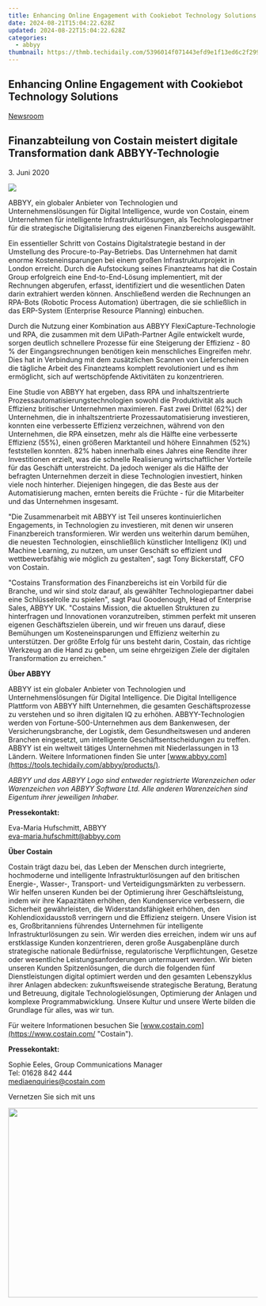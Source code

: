 ```yaml
---
title: Enhancing Online Engagement with Cookiebot Technology Solutions
date: 2024-08-21T15:04:22.628Z
updated: 2024-08-22T15:04:22.628Z
categories:
  - abbyy
thumbnail: https://thmb.techidaily.com/5396014f071443efd9e1f13ed6c2f299f41c767371cdaf8ce5e5162404d28c7d.jpg
---
```


## Enhancing Online Engagement with Cookiebot Technology Solutions

[Newsroom](https://tools.techidaily.com/abbyy/products/)

## Finanzabteilung von Costain meistert digitale Transformation dank ABBYY-Technologie

3\. Juni 2020

![](https://content.abbyy.com/-/media/project/abbyy/abbyy/branchtemplates/shutterstock_1272462163_1296-x-729.jpg?h=729&iar=0&w=1296)

ABBYY, ein globaler Anbieter von Technologien und Unternehmenslösungen für Digital Intelligence, wurde von Costain, einem Unternehmen für intelligente Infrastrukturlösungen, als Technologiepartner für die strategische Digitalisierung des eigenen Finanzbereichs ausgewählt.

Ein essentieller Schritt von Costains Digitalstrategie bestand in der Umstellung des Procure-to-Pay-Betriebs. Das Unternehmen hat damit enorme Kosteneinsparungen bei einem großen Infrastrukturprojekt in London erreicht. Durch die Aufstockung seines Finanzteams hat die Costain Group erfolgreich eine End-to-End-Lösung implementiert, mit der Rechnungen abgerufen, erfasst, identifiziert und die wesentlichen Daten darin extrahiert werden können. Anschließend werden die Rechnungen an RPA-Bots (Robotic Process Automation) übertragen, die sie schließlich in das ERP-System (Enterprise Resource Planning) einbuchen.

Durch die Nutzung einer Kombination aus ABBYY FlexiCapture-Technologie und RPA, die zusammen mit dem UiPath-Partner Agile entwickelt wurde, sorgen deutlich schnellere Prozesse für eine Steigerung der Effizienz - 80 % der Eingangsrechnungen benötigen kein menschliches Eingreifen mehr. Dies hat in Verbindung mit dem zusätzlichen Scannen von Lieferscheinen die tägliche Arbeit des Finanzteams komplett revolutioniert und es ihm ermöglicht, sich auf wertschöpfende Aktivitäten zu konzentrieren.

Eine Studie von ABBYY hat ergeben, dass RPA und inhaltszentrierte Prozessautomatisierungstechnologien sowohl die Produktivität als auch Effizienz britischer Unternehmen maximieren. Fast zwei Drittel (62%) der Unternehmen, die in inhaltszentrierte Prozessautomatisierung investieren, konnten eine verbesserte Effizienz verzeichnen, während von den Unternehmen, die RPA einsetzen, mehr als die Hälfte eine verbesserte Effizienz (55%), einen größeren Marktanteil und höhere Einnahmen (52%) feststellen konnten. 82% haben innerhalb eines Jahres eine Rendite ihrer Investitionen erzielt, was die schnelle Realisierung wirtschaftlicher Vorteile für das Geschäft unterstreicht. Da jedoch weniger als die Hälfte der befragten Unternehmen derzeit in diese Technologien investiert, hinken viele noch hinterher. Diejenigen hingegen, die das Beste aus der Automatisierung machen, ernten bereits die Früchte - für die Mitarbeiter und das Unternehmen insgesamt.

"Die Zusammenarbeit mit ABBYY ist Teil unseres kontinuierlichen Engagements, in Technologien zu investieren, mit denen wir unseren Finanzbereich transformieren. Wir werden uns weiterhin darum bemühen, die neuesten Technologien, einschließlich künstlicher Intelligenz (KI) und Machine Learning, zu nutzen, um unser Geschäft so effizient und wettbewerbsfähig wie möglich zu gestalten", sagt Tony Bickerstaff, CFO von Costain.

"Costains Transformation des Finanzbereichs ist ein Vorbild für die Branche, und wir sind stolz darauf, als gewählter Technologiepartner dabei eine Schlüsselrolle zu spielen", sagt Paul Goodenough, Head of Enterprise Sales, ABBYY UK. "Costains Mission, die aktuellen Strukturen zu hinterfragen und Innovationen voranzutreiben, stimmen perfekt mit unseren eigenen Geschäftszielen überein, und wir freuen uns darauf, diese Bemühungen um Kosteneinsparungen und Effizienz weiterhin zu unterstützen. Der größte Erfolg für uns besteht darin, Costain, das richtige Werkzeug an die Hand zu geben, um seine ehrgeizigen Ziele der digitalen Transformation zu erreichen.“

**Über ABBYY**

ABBYY ist ein globaler Anbieter von Technologien und Unternehmenslösungen für Digital Intelligence. Die Digital Intelligence Plattform von ABBYY hilft Unternehmen, die gesamten Geschäftsprozesse zu verstehen und so ihren digitalen IQ zu erhöhen. ABBYY-Technologien werden von Fortune-500-Unternehmen aus dem Bankenwesen, der Versicherungsbranche, der Logistik, dem Gesundheitswesen und anderen Branchen eingesetzt, um intelligente Geschäftsentscheidungen zu treffen. ABBYY ist ein weltweit tätiges Unternehmen mit Niederlassungen in 13 Ländern. Weitere Informationen finden Sie unter [www.abbyy.com](https://tools.techidaily.com/abbyy/products/).

_ABBYY und das ABBYY Logo sind entweder registrierte Warenzeichen oder Warenzeichen von ABBYY Software Ltd. Alle anderen Warenzeichen sind Eigentum ihrer jeweiligen Inhaber._

**Pressekontakt:**

Eva-Maria Hufschmitt, ABBYY  
[eva-maria.hufschmitt@abbyy.com](https://tools.techidaily.com/abbyy/products/)

**Über Costain**

Costain trägt dazu bei, das Leben der Menschen durch integrierte, hochmoderne und intelligente Infrastrukturlösungen auf den britischen Energie-, Wasser-, Transport- und Verteidigungsmärkten zu verbessern. Wir helfen unseren Kunden bei der Optimierung ihrer Geschäftsleistung, indem wir ihre Kapazitäten erhöhen, den Kundenservice verbessern, die Sicherheit gewährleisten, die Widerstandsfähigkeit erhöhen, den Kohlendioxidausstoß verringern und die Effizienz steigern. Unsere Vision ist es, Großbritanniens führendes Unternehmen für intelligente Infrastrukturlösungen zu sein. Wir werden dies erreichen, indem wir uns auf erstklassige Kunden konzentrieren, deren große Ausgabenpläne durch strategische nationale Bedürfnisse, regulatorische Verpflichtungen, Gesetze oder wesentliche Leistungsanforderungen untermauert werden. Wir bieten unseren Kunden Spitzenlösungen, die durch die folgenden fünf Dienstleistungen digital optimiert werden und den gesamten Lebenszyklus ihrer Anlagen abdecken: zukunftsweisende strategische Beratung, Beratung und Betreuung, digitale Technologielösungen, Optimierung der Anlagen und komplexe Programmabwicklung. Unsere Kultur und unsere Werte bilden die Grundlage für alles, was wir tun.

Für weitere Informationen besuchen Sie [www.costain.com](https://www.costain.com/ "Costain").

**Pressekontakt:**

Sophie Eeles, Group Communications Manager  
Tel: 01628 842 444  
[mediaenquiries@costain.com](https://tools.techidaily.com/abbyy/products/)

Vernetzen Sie sich mit uns

<ins class="adsbygoogle"
     style="display:block"
     data-ad-format="autorelaxed"
     data-ad-client="ca-pub-7571918770474297"
     data-ad-slot="1223367746"></ins>



<ins class="adsbygoogle"
     style="display:block"
     data-ad-client="ca-pub-7571918770474297"
     data-ad-slot="8358498916"
     data-ad-format="auto"
     data-full-width-responsive="true"></ins>

<!-- affiliate ads begin -->
<a href="https://ship7com.pxf.io/c/5597632/1509856/17634" target="_top" id="1509856"><img src="//a.impactradius-go.com/display-ad/17634-1509856" border="0" alt="" width="730" height="383"/></a>
<!-- affiliate ads end -->